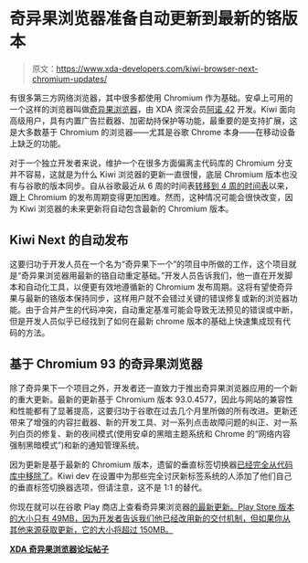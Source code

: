 # 奇异果浏览器准备自动更新到最新的铬版本

> 原文：<https://www.xda-developers.com/kiwi-browser-next-chromium-updates/>

有很多第三方网络浏览器，其中很多都使用 Chromium 作为基础。安卓上可用的一个这样的浏览器叫做[奇异果浏览器](https://www.xda-developers.com/tag/kiwi-browser/)，由 XDA 资深会员[阿诺 42](https://forum.xda-developers.com/m/arnaud42.9196003/) 开发。Kiwi 面向高级用户，具有内置广告拦截器、加密劫持保护等功能，最重要的是支持扩展，这是大多数基于 Chromium 的浏览器——尤其是谷歌 Chrome 本身——在移动设备上缺乏的功能。

对于一个独立开发者来说，维护一个在很多方面偏离主代码库的 Chromium 分支并不容易，这就是为什么 Kiwi 浏览器的更新一直很慢，底层 Chromium 版本也没有与谷歌的版本同步。自从谷歌最近从 6 周的时间表[转移到 4 周的时间表](https://www.xda-developers.com/chrome-updates-will-now-be-released-every-4-weeks/)以来，跟上 Chromium 的发布周期变得更加困难。然而，这种情况可能会很快改变，因为 Kiwi 浏览器的未来更新将自动包含最新的 Chromium 版本。

## Kiwi Next 的自动发布

这要归功于开发人员在一个名为“奇异果下一个”的项目中所做的工作，这个项目就是“奇异果浏览器用最新的铬自动重定基础。”开发人员告诉我们，他一直在开发脚本和自动化工具，以便更有效地遵循新的 Chromium 发布周期。这将有望使奇异果与最新的铬版本保持同步，这样用户就不会错过关键的错误修复或新的浏览器功能。由于合并产生的代码冲突，自动重定基准可能会导致无法预见的错误或中断，但是开发人员似乎已经找到了如何在最新 chrome 版本的基础上快速集成现有代码的方法。

## 基于 Chromium 93 的奇异果浏览器

除了奇异果下一个项目之外，开发者还一直致力于推出奇异果浏览器应用的一个新的重大更新。最新的更新基于 Chromium 版本 93.0.4577，因此与网站的兼容性和性能都有了显著提高，这要归功于谷歌在过去几个月里所做的所有改进。更新还带来了增强的内容拦截器、新的开发工具、对一系列点击故障问题的纠正、对一系列白页的修复、新的夜间模式(使用安卓的黑暗主题系统和 Chrome 的“网络内容强制黑暗模式”)和新的通知管理系统。

因为更新是基于最新的 Chromium 版本，遗留的垂直标签切换器[已经完全从代码库中移除了](https://www.xda-developers.com/google-chrome-91-stable-rollout/)。Kiwi dev 在设置中为那些完全讨厌新标签系统的人添加了他们自己的垂直标签切换器选项，但请注意，这不是 1:1 的替代。

你现在就可以在谷歌 Play 商店上查看奇异果浏览器[的最新更新。Play Store 版本的大小只有 49MB，因为开发者告诉我们他已经改用新的交付机制，但如果你从其他来源获取更新，它的大小将超过 150MB。](https://play.google.com/store/apps/details?id=com.kiwibrowser.browser)

**[XDA 奇异果浏览器论坛帖子](https://forum.xda-developers.com/t/app-4-1-kiwi-browser-chromium-adblock-caf-night-mode-2020-04-17-active.3797252/)**